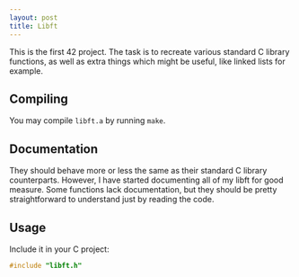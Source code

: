 ```yaml
---
layout: post
title: Libft
---
```


This is the first 42 project. The task is to recreate various standard C
library functions, as well as extra things which might be useful, like linked
lists for example.

## Compiling
You may compile `libft.a` by running `make`.

## Documentation
They should behave more or less the same as their standard C library
counterparts. However, I have started documenting all of my libft for good
measure. Some functions lack documentation, but they should be pretty
straightforward to understand just by reading the code.

## Usage
Include it in your C project:
```c
#include "libft.h"
```